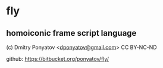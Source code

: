 # fly
## homoiconic frame script language

(c) Dmitry Ponyatov <<dponyatov@gmail.com>> CC BY-NC-ND

github: https://bitbucket.org/ponyatov/fly/

